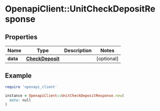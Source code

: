 # OpenapiClient::UnitCheckDepositResponse

## Properties

| Name | Type | Description | Notes |
| ---- | ---- | ----------- | ----- |
| **data** | [**CheckDeposit**](CheckDeposit.md) |  | [optional] |

## Example

```ruby
require 'openapi_client'

instance = OpenapiClient::UnitCheckDepositResponse.new(
  data: null
)
```

